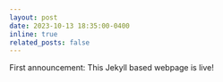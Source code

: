 ```yaml
---
layout: post
date: 2023-10-13 18:35:00-0400
inline: true
related_posts: false
---
```


First announcement: This Jekyll based webpage is live!
